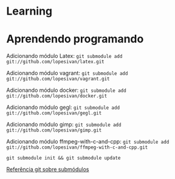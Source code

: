 # Learning

# Aprendendo programando

Adicionando módulo Latex:
``
git submodule add git://github.com/lopesivan/latex.git
``

Adicionando módulo vagrant:
``
git submodule add git://github.com/lopesivan/vagrant.git
``

Adicionando módulo docker:
``
git submodule add git://github.com/lopesivan/docker.git
``

Adicionando módulo gegl:
``
git submodule add git://github.com/lopesivan/gegl.git
``

Adicionando módulo gimp:
``
git submodule add git://github.com/lopesivan/gimp.git
``

Adicionando módulo ffmpeg-with-c-and-cpp:
``
git submodule add git://github.com/lopesivan/ffmpeg-with-c-and-cpp.git
``

``
git submodule init && git submodule update
``

[Referência git sobre submódulos](http://chrisjean.com/2009/04/20/git-submodules-adding-using-removing-and-updating/)

